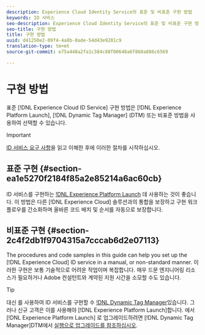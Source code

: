 ```yaml
---
description: Experience Cloud Identity Service의 표준 및 비표준 구현 방법
keywords: ID 서비스
seo-description: Experience Cloud Identity Service의 표준 및 비표준 구현 방법
seo-title: 구현 방법
title: 구현 방법
uuid: d41250e2-09f4-4a8b-8ade-54d43e9281c9
translation-type: tm+mt
source-git-commit: e75a448a2fa1c384c88f00648a6f868a886c6569

---
```



# 구현 방법

표준 [!DNL Experience Cloud ID Service] 구현 방법은 [!DNL Experience Platform Launch], [!DNL Dynamic Tag Manager] (DTM) 또는 비표준 방법을 사용하여 선택할 수 있습니다.

>[!IMPORTANT]
>
>[ID 서비스 요구 사항](../reference/requirements.md)을 읽고 이해한 후에 이러한 절차를 시작하십시오.

## 표준 구현 {#section-ea1e5270f2184f85a2e85214a6ac60cb}

ID 서비스를 구현하는 [!DNL Experience Platform Launch](https://docs.adobe.com/content/help/en/launch/using/implement/solutions/idservice-save.html) 데 사용하는 것이 좋습니다. 이 방법은 다른 [!DNL Experience Cloud] 솔루션과의 통합을 보장하고 구현 워크플로우를 간소화하며 올바른 코드 배치 및 순서를 자동으로 보장합니다.

## 비표준 구현 {#section-2c4f2db1f9704315a7cccab6d2e07113}

The procedures and code samples in this guide can help you set up the [!DNL Experience Cloud] ID service in a manual, or non-standard manner. 이러한 구현은 보통 기술적으로 어려운 작업이며 복잡합니다. 매우 드문 엔지니어링 리소스가 필요하거나 Adobe 컨설턴트와 계약된 지원 시간을 소모할 수도 있습니다.

>[!TIP]
>
>대신 를 사용하여 ID 서비스를 구현할 수 [!DNL Dynamic Tag Manager](https://docs.adobe.com/content/help/en/dtm/using/dtm-home.html)있습니다. 그러나 신규 고객은 이를 사용해야 [!DNL Experience Platform Launch]합니다. 에서 [!DNL Experience Platform Launch] 로 업그레이드하려면 [!DNL Dynamic Tag Manager]DTM에서 [실행으로 업그레이드를 참조하십시오](https://docs.adobe.com/content/help/en/launch/using/reference/upgrade/overview.html).
